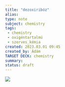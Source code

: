 ```yaml
---
title: "dezoxiribóz"
alias: 
type: note
subject: chemistry
tags:
 - chemistry
 - oxigéntartalmú
 - szerves_kémia
created: 2023.03.01 09:45
created_by: Ádám
TARGET DECK: chemistry
summary: 
status: draft
---
```

 ![](https://d1g9li960vagp7.cloudfront.net/wp-content/uploads/2020/11/WP_DNA_desoxyribose-1024x576.jpg)